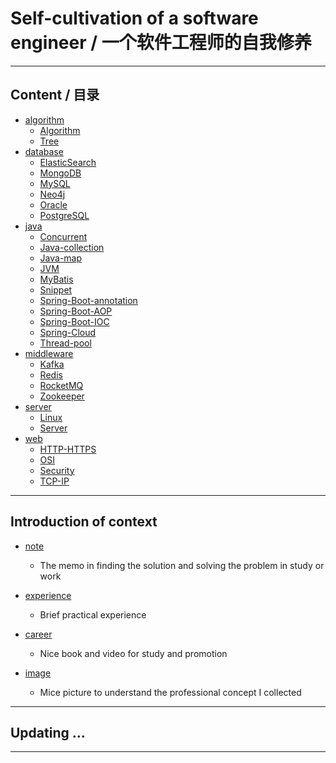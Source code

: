 # Self-cultivation of a software engineer / 一个软件工程师的自我修养

---

## Content / 目录

- [algorithm](https://github.com/bourneo/self-cultivation-of-a-software-engineer/blob/master/2_note/algorithm/)
    - [Algorithm](https://github.com/bourneo/self-cultivation-of-a-software-engineer/blob/master/2_note/algorithm/Algorithm.md)
    - [Tree](https://github.com/bourneo/self-cultivation-of-a-software-engineer/blob/master/2_note/algorithm/Tree.md)
- [database](https://github.com/bourneo/self-cultivation-of-a-software-engineer/blob/master/2_note/database/)
    - [ElasticSearch](https://github.com/bourneo/self-cultivation-of-a-software-engineer/blob/master/2_note/database/ElasticSearch.md)
    - [MongoDB](https://github.com/bourneo/self-cultivation-of-a-software-engineer/blob/master/2_note/database/MongoDB.md)
    - [MySQL](https://github.com/bourneo/self-cultivation-of-a-software-engineer/blob/master/2_note/database/MySQL.md)
    - [Neo4j](https://github.com/bourneo/self-cultivation-of-a-software-engineer/blob/master/2_note/database/Neo4j.md)
    - [Oracle](https://github.com/bourneo/self-cultivation-of-a-software-engineer/blob/master/2_note/database/Oracle.md)
    - [PostgreSQL](https://github.com/bourneo/self-cultivation-of-a-software-engineer/blob/master/2_note/database/PostgreSQL.md)
- [java](https://github.com/bourneo/self-cultivation-of-a-software-engineer/blob/master/2_note/java/)
    - [Concurrent](https://github.com/bourneo/self-cultivation-of-a-software-engineer/blob/master/2_note/java/Concurrent.md)
    - [Java-collection](https://github.com/bourneo/self-cultivation-of-a-software-engineer/blob/master/2_note/java/Java-collection.md)
    - [Java-map](https://github.com/bourneo/self-cultivation-of-a-software-engineer/blob/master/2_note/java/Java-map.md)
    - [JVM](https://github.com/bourneo/self-cultivation-of-a-software-engineer/blob/master/2_note/java/JVM.md)
    - [MyBatis](https://github.com/bourneo/self-cultivation-of-a-software-engineer/blob/master/2_note/java/MyBatis.md)
    - [Snippet](https://github.com/bourneo/self-cultivation-of-a-software-engineer/blob/master/2_note/java/Snippet.md)
    - [Spring-Boot-annotation](https://github.com/bourneo/self-cultivation-of-a-software-engineer/blob/master/2_note/java/Spring-Boot-annotation.md)
    - [Spring-Boot-AOP](https://github.com/bourneo/self-cultivation-of-a-software-engineer/blob/master/2_note/java/Spring-Boot-AOP.md)
    - [Spring-Boot-IOC](https://github.com/bourneo/self-cultivation-of-a-software-engineer/blob/master/2_note/java/Spring-Boot-IOC.md)
    - [Spring-Cloud](https://github.com/bourneo/self-cultivation-of-a-software-engineer/blob/master/2_note/java/Spring-Cloud.md)
    - [Thread-pool](https://github.com/bourneo/self-cultivation-of-a-software-engineer/blob/master/2_note/java/Thread-pool.md)
- [middleware](https://github.com/bourneo/self-cultivation-of-a-software-engineer/blob/master/2_note/middleware/)
    - [Kafka](https://github.com/bourneo/self-cultivation-of-a-software-engineer/blob/master/2_note/middleware/Kafka.md)
    - [Redis](https://github.com/bourneo/self-cultivation-of-a-software-engineer/blob/master/2_note/middleware/Redis.md)
    - [RocketMQ](https://github.com/bourneo/self-cultivation-of-a-software-engineer/blob/master/2_note/middleware/RocketMQ.md)
    - [Zookeeper](https://github.com/bourneo/self-cultivation-of-a-software-engineer/blob/master/2_note/middleware/Zookeeper.md)
- [server](https://github.com/bourneo/self-cultivation-of-a-software-engineer/blob/master/2_note/server/)
    - [Linux](https://github.com/bourneo/self-cultivation-of-a-software-engineer/blob/master/2_note/server/Linux.md)
    - [Server](https://github.com/bourneo/self-cultivation-of-a-software-engineer/blob/master/2_note/server/Server.md)
- [web](https://github.com/bourneo/self-cultivation-of-a-software-engineer/blob/master/2_note/web/)
    - [HTTP-HTTPS](https://github.com/bourneo/self-cultivation-of-a-software-engineer/blob/master/2_note/web/HTTP-HTTPS.md)
    - [OSI](https://github.com/bourneo/self-cultivation-of-a-software-engineer/blob/master/2_note/web/OSI.md)
    - [Security](https://github.com/bourneo/self-cultivation-of-a-software-engineer/blob/master/2_note/web/Security.md)
    - [TCP-IP](https://github.com/bourneo/self-cultivation-of-a-software-engineer/blob/master/2_note/web/TCP-IP.md)

---

## Introduction of context

- [note](https://github.com/bourneo/self-cultivation-of-a-software-engineer/blob/master/2_note/java)
    - The memo in finding the solution and solving the problem in study or work


- [experience](https://github.com/bourneo/self-cultivation-of-a-software-engineer/blob/master/3_experience)
    - Brief practical experience


- [career](https://github.com/bourneo/self-cultivation-of-a-software-engineer/blob/master/6_career)
    - Nice book and video for study and promotion


- [image](https://github.com/bourneo/self-cultivation-of-a-software-engineer/blob/master/7_image/java)
    - Mice picture to understand the professional concept I collected

---

## Updating ...

---


